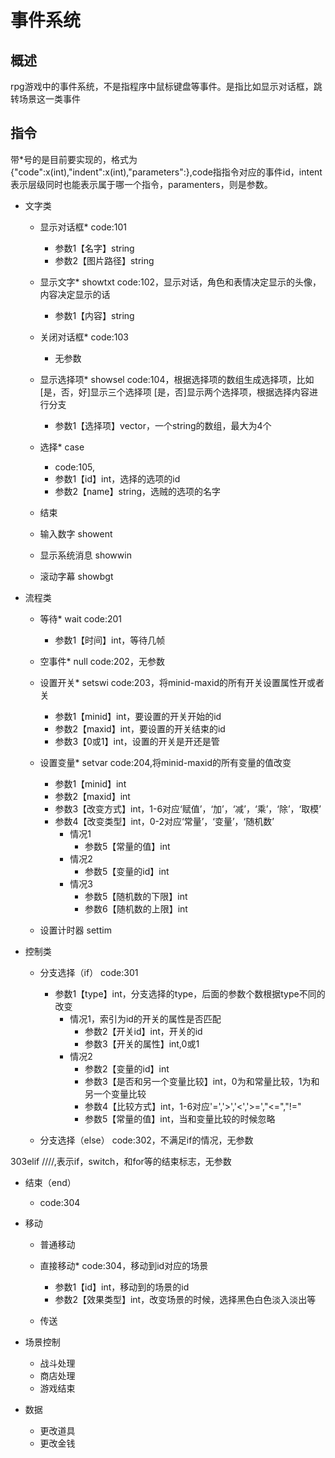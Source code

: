 # 事件系统

## 概述

rpg游戏中的事件系统，不是指程序中鼠标键盘等事件。是指比如显示对话框，跳转场景这一类事件

## 指令

带*号的是目前要实现的，格式为{"code":x(int),"indent":x(int),"parameters":[](vector)},code指指令对应的事件id，intent表示层级同时也能表示属于哪一个指令，paramenters，则是参数。

- 文字类
  - 显示对话框*
    code:101
    - 参数1【名字】string
    - 参数2【图片路径】string

  - 显示文字* showtxt
    code:102，显示对话，角色和表情决定显示的头像，内容决定显示的话
    - 参数1【内容】string

  - 关闭对话框*
    code:103
    - 无参数

  - 显示选择项* showsel
    code:104，根据选择项的数组生成选择项，比如[是，否，好]显示三个选择项
    [是，否]显示两个选择项，根据选择内容进行分支
    - 参数1【选择项】vector<string>，一个string的数组，最大为4个

  - 选择* case
    - code:105,
    - 参数1【id】int，选择的选项的id
    - 参数2【name】string，选贼的选项的名字

  - 结束

  - 输入数字 showent

  - 显示系统消息 showwin

  - 滚动字幕 showbgt

- 流程类

  - 等待* wait
    code:201
    - 参数1【时间】int，等待几帧

  - 空事件* null
    code:202，无参数

  - 设置开关* setswi
    code:203，将minid-maxid的所有开关设置属性开或者关
    - 参数1【minid】int，要设置的开关开始的id
    - 参数2【maxid】int，要设置的开关结束的id
    - 参数3【0或1】int，设置的开关是开还是管

  - 设置变量* setvar
    code:204,将minid-maxid的所有变量的值改变
    - 参数1【minid】int
    - 参数2【maxid】int
    - 参数3【改变方式】int，1-6对应‘赋值’，‘加’，‘减’，‘乘’，‘除’，‘取模’
    - 参数4【改变类型】int，0-2对应‘常量’，‘变量’，‘随机数’
      - 情况1
        - 参数5【常量的值】int
      - 情况2
        - 参数5【变量的id】int
      - 情况3
        - 参数5【随机数的下限】int
        - 参数6【随机数的上限】int

  - 设置计时器 settim
  
- 控制类

  - 分支选择（if）
    code:301
    - 参数1【type】int，分支选择的type，后面的参数个数根据type不同的改变
      - 情况1，索引为id的开关的属性是否匹配
        - 参数2【开关id】int，开关的id
        - 参数3【开关的属性】int,0或1
      - 情况2
        - 参数2【变量的id】int
        - 参数3【是否和另一个变量比较】int，0为和常量比较，1为和另一个变量比较
        - 参数4【比较方式】int，1-6对应'=','>','<','>=',"<=","!="
        - 参数5【常量的值】int，当和变量比较的时候忽略

  - 分支选择（else）
    code:302，不满足if的情况，无参数

303elif
 ////,表示if，switch，和for等的结束标志，无参数

 - 结束（end）
    - code:304

- 移动
  - 普通移动

  - 直接移动*
    code:304，移动到id对应的场景
    - 参数1【id】int，移动到的场景的id
    - 参数2【效果类型】int，改变场景的时候，选择黑色白色淡入淡出等

  - 传送

- 场景控制
  - 战斗处理
  - 商店处理
  - 游戏结束

- 数据
  - 更改道具
  - 更改金钱




